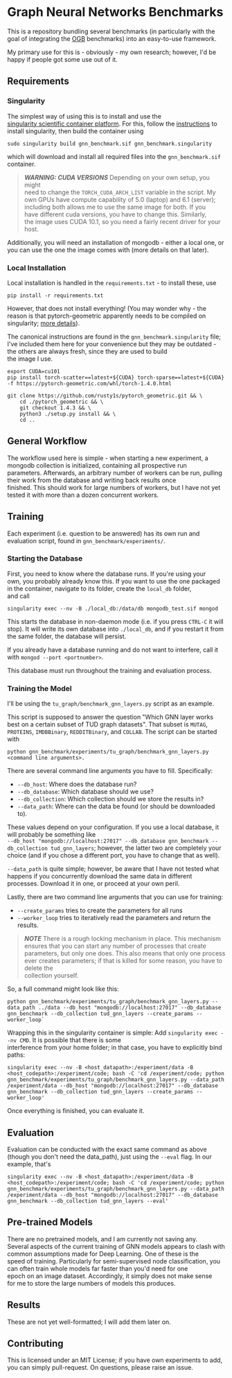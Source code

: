 # Graph Neural Networks Benchmarks

This is a repository bundling several benchmarks (in particularly with
the goal of integrating the [OGB](https://ogb.stanford.edu/) benchmarks)
into an easy-to-use framework.

My primary use for this is - obviously - my own research; however, I'd
be happy if people got some use out of it.

## Requirements

### Singularity

The simplest way of using this is to install and use the  
[singularity scientific container platform](https://sylabs.io/singularity/).
For this, follow the [instructions](https://sylabs.io/guides/3.5/admin-guide/installation.html)
to install singularity, then build the container using

```setup
sudo singularity build gnn_benchmark.sif gnn_benchmark.singularity
```
which will download and install all required files into the
`gnn_benchmark.sif`  container.

> **_WARNING: CUDA VERSIONS_** Depending on your own setup, you might  
> need to change the `TORCH_CUDA_ARCH_LIST` variable in the script. My  
> own GPUs have compute capability of 5.0 (laptop) and 6.1 (server);  
> including both allows me to use the same image for both. If you  
> have different cuda versions, you have to change this. Similarly,  
> the image uses CUDA 10.1, so you need a fairly recent driver for your
> host.

Additionally, you will need an installation of mongodb - either a
local one, or you can use the one the image comes with (more details
on that later).

### Local Installation

Local installation is handled in the `requirements.txt` - to install
these, use

```setup
pip install -r requirements.txt
```
However, that does not install everything! (You may wonder why - the
reason is that pytorch-geometric apparently needs to be compiled on
singularity;
[more details](https://github.com/rusty1s/pytorch_geometric/issues/923)).

The canonical instructions are found in the `gnn_benchmark.singularity`
file; I've included them here for your convenience but they may be
outdated - the others are always fresh, since they are used to build  
 the image I use.

```
export CUDA=cu101
pip install torch-scatter==latest+${CUDA} torch-sparse==latest+${CUDA} -f https://pytorch-geometric.com/whl/torch-1.4.0.html

git clone https://github.com/rusty1s/pytorch_geometric.git && \
    cd ./pytorch_geometric && \
    git checkout 1.4.3 && \
    python3 ./setup.py install && \
    cd ..
```

## General Workflow

The workflow used here is simple - when starting a new experiment, a
mongodb collection is initialized, containing all prospective run  
parameters. Afterwards, an arbitrary number of workers can be run,
pulling their work from the database and writing back results once  
finished. This should work for large numbers of workers, but I have not
yet tested it with more than a dozen concurrent workers.

## Training

Each experiment (i.e. question to be answered) has its own run and  
evaluation script, found in `gnn_benchmark/experiments/`.

### Starting the Database
First, you need to know where the database runs. If you're using your  
own, you probably already know this. If you want to use the one packaged
in the container, navigate to its folder, create the `local_db` folder,  
and call

`singularity exec --nv -B ./local_db:/data/db mongodb_test.sif mongod`

This starts the database in non-daemon mode (i.e. if you press `CTRL-C`
it will stop). It will write its own database into `./local_db`, and if
you restart it from the same folder, the database will persist.

If you already have a database running and do not want to interfere, call
it with `mongod --port <portnumber>`.

This database must run throughout the training and evaluation process.

### Training the Model

I'll be using the `tu_graph/benchmark_gnn_layers.py` script as an example.

This script is supposed to answer the question "Which GNN layer works  
best on a certain subset of TUD graph datasets". That subset is `MUTAG`,
`PROTEINS`, `IMDBBinary`, `REDDITBinary`, and `COLLAB`. The script can
be started with

```
python gnn_benchmark/experiments/tu_graph/benchmark_gnn_layers.py <command line arguments>.
```

There are several command line arguments you have to fill. Specifically:
- `--db_host`: Where does the database run?
- `--db_database`: Which database should we use?
- `--db_collection`: Which collection should we store the results in?
- `--data_path`: Where can the data be found (or should be downloaded to).

These values depend on your configuration. If you use a local database,
it will probably be something like  
`--db_host "mongodb://localhost:27017" --db_database gnn_benchmark --db_collection tud_gnn_layers`;
however, the latter two are completely your choice (and if you chose a
different port, you have to change that as well).

`--data_path` is quite simple; however, be aware that I have not tested
what happens if you concurrently download the same data in different  
processes. Download it in one, or proceed at your own peril.

Lastly, there are two command line arguments that you can use for training:
- `--create_params` tries to create the parameters for all runs
- `--worker_loop` tries to iteratively read the parameters and return the results.

> **_NOTE_** There is a rough locking mechanism in place. This mechanism
> ensures that you can start any number of processes that create parameters,
> but only one does. This also means that only one process ever creates
> parameters; if that is killed for some reason, you have to delete the  
> collection yourself.

So, a full command might look like this:

```train
python gnn_benchmark/experiments/tu_graph/benchmark_gnn_layers.py --data_path ../data --db_host "mongodb://localhost:27017" --db_database gnn_benchmark --db_collection tud_gnn_layers --create_params --worker_loop`
```

Wrapping this in the singularity container is simple: Add
`singularity exec --nv CMD`. It is possible that there is some  
interference from your home folder; in that case, you have to explicitly
bind paths:

```
singularity exec --nv -B <host_datapath>:/experiment/data -B <host_codepath>:/experiment/code; bash -C 'cd /experiment/code; python gnn_benchmark/experiments/tu_graph/benchmark_gnn_layers.py --data_path /experiment/data --db_host "mongodb://localhost:27017" --db_database gnn_benchmark --db_collection tud_gnn_layers --create_params --worker_loop'
```

Once everything is finished, you can evaluate it.

## Evaluation

Evaluation can be conducted with the exact same command as above (though
you don't need the data_path), just using the `--eval` flag. In our
example, that's

```eval
singularity exec --nv -B <host_datapath>:/experiment/data -B <host_codepath>:/experiment/code; bash -C 'cd /experiment/code; python gnn_benchmark/experiments/tu_graph/benchmark_gnn_layers.py --data_path /experiment/data --db_host "mongodb://localhost:27017" --db_database gnn_benchmark --db_collection tud_gnn_layers --eval'
```

## Pre-trained Models

There are no pretrained models, and I am currently not saving any.  
Several aspects of the current training of GNN models appears to clash
with common assumptions made for Deep Learning. One of these is the  
speed of training. Particularly for semi-supervised node classification,
you can often train whole models far faster than you'd need for one  
epoch on an image dataset. Accordingly, it simply does not make sense  
for me to store the large numbers of models this produces.

## Results

These are not yet well-formatted; I will add them later on.

## Contributing

This is licensed under an MIT License; if you have own experiments to
add, you can simply pull-request. On questions, please raise an issue.
